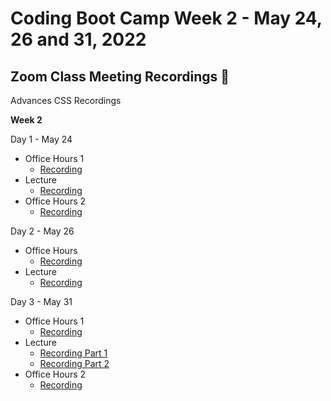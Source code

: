 # Coding Boot Camp Week 2 - May 24, 26 and 31, 2022 

## Zoom Class Meeting Recordings 🎥

Advances CSS Recordings

**Week 2**

Day 1 - May 24
* Office Hours 1
  * [Recording](https://zoom.us/rec/play/runUFaSvKIO9uf_uVt-bUQ1gzDYFTTVv7JZUecs66Wi7zSaWANMcn02Zx745OUcXAE-szt5lrGQYB5hR._-pYCMgFRklbNgRm)
* Lecture 
  * [Recording](https://zoom.us/rec/play/ZAmLtLPu0K-E47q9UVUWo-LR81k5Kjlx2SHRLcX37s70BvqC5T7OHSDC1VtQXOvdT9MDtzbnaGvh1y6u.n9WG-6Ty0LkfXWX8)
* Office Hours 2 
  * [Recording](https://zoom.us/rec/play/uoo0K34OJ5jzz5V3IbgE7ws4zkjy13k-tzsjTOUYfVUchDVXIfysDoBkl0b06IMoW5KVV0K0A2ohN7hb.EGNJOeobqElqLord)

Day 2 - May 26
* Office Hours
  * [Recording](https://zoom.us/rec/play/QV5dBAi2pNssblTyn8bYEKWkg-1bAwA-AelCPiRixzFcyBJBuNlChb9somM_lSm6I17D9F3rhUtwUXKG.EIqEmDwjRNyBSjD2)
* Lecture 
  * [Recording](https://zoom.us/rec/play/xZymowurW-s632Par9rNLLCIoJUkd3ehgdtiShvvtJFxEeqBnQhxOB5RprkhNLYZoYxTcOXSnt0uplH3.LZFB7J69c2FLaPE5)

Day 3 - May 31
* Office Hours 1
  * [Recording](https://zoom.us/rec/play/g_7Pn6ZM31gP8EmXfrXFQhpiJ4gfFQzTICVReI6c_yaobscAXMFoXOrTZbGM0HuxHdwvSYI71qAxK-Dg.nek9TZcy7GE33IMf)
* Lecture 
  * [Recording Part 1](https://zoom.us/rec/play/jtuVf2WyEbSgmZgc7UvZo-koenUgkQ60IdpzIQ-28fH9noC7_zwAJqXZx8u3y2RPwMvX1BKiSvWKfxbk.S7srGxjfAqbk6ebm)
  * [Recording Part 2](https://zoom.us/rec/play/zGm7qmKmums3YdGU1e15goeTSVT0LPqNVpmOn0LKsBKURWD8xw0TAFTz1DFKU9L90J13rqgXYJHwbok.NJmroporJgWxQIAN)
* Office Hours 2 
  * [Recording](https://zoom.us/rec/play/ay_OxEt5POKumwz2j0s6VSQK5UEJB4ORdtl_aK96n12mJSvMVxwnAJh43U9cq94rzYlLZfEvt-m4D_a7.ph0YbICSMRrT_2PR)